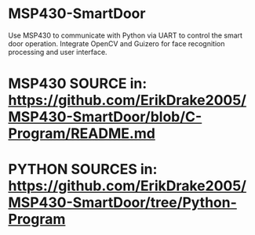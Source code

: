 # MSP430-SmartDoor
Use MSP430 to communicate with Python via UART to control the smart door operation. Integrate OpenCV and Guizero for face recognition processing and user interface.

# MSP430 SOURCE in: https://github.com/ErikDrake2005/MSP430-SmartDoor/blob/C-Program/README.md
# PYTHON SOURCES in: https://github.com/ErikDrake2005/MSP430-SmartDoor/tree/Python-Program
